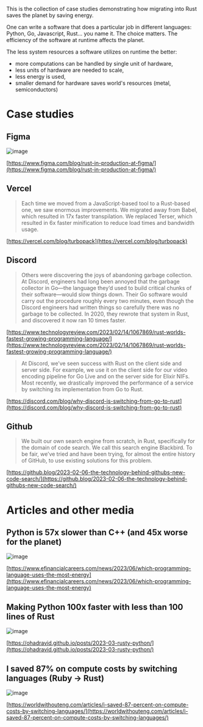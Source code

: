 This is the collection of case studies demonstrating how migrating into Rust saves the planet by saving energy. 

One can write a software that does a particular job in different languages: Python, Go, Javascript, Rust... you name it. The choice matters. The efficiency of the software at runtime affects the planet. 

The less system resources a software utilizes on runtime the better:

* more computations can be handled by single unit of hardware,
* less units of hardware are needed to scale,
* less energy is used,
* smaller demand for hardware saves world's resources (metal, semiconductors)

# Case studies

## Figma

![image](https://user-images.githubusercontent.com/124928674/218179282-b194304e-579a-4f67-a55c-4c0c6ee2ce98.png)

[https://www.figma.com/blog/rust-in-production-at-figma/](https://www.figma.com/blog/rust-in-production-at-figma/)

## Vercel

> Each time we moved from a JavaScript-based tool to a Rust-based one, we saw enormous improvements. We migrated away from Babel, which resulted in 17x faster transpilation. We replaced Terser, which resulted in 6x faster minification to reduce load times and bandwidth usage.

[https://vercel.com/blog/turbopack](https://vercel.com/blog/turbopack)

## Discord

> Others were discovering the joys of abandoning garbage collection. At Discord, engineers had long been annoyed that the garbage collector in Go—the language they’d used to build critical chunks of their software—would slow things down. Their Go software would carry out the procedure roughly every two minutes, even though the Discord engineers had written things so carefully there was no garbage to be collected. In 2020, they rewrote that system in Rust, and discovered it now ran 10 times faster. 

[https://www.technologyreview.com/2023/02/14/1067869/rust-worlds-fastest-growing-programming-language/](https://www.technologyreview.com/2023/02/14/1067869/rust-worlds-fastest-growing-programming-language/)

> At Discord, we’ve seen success with Rust on the client side and server side. For example, we use it on the client side for our video encoding pipeline for Go Live and on the server side for Elixir NIFs. Most recently, we drastically improved the performance of a service by switching its implementation from Go to Rust.

[https://discord.com/blog/why-discord-is-switching-from-go-to-rust](https://discord.com/blog/why-discord-is-switching-from-go-to-rust)

## Github

> We built our own search engine from scratch, in Rust, specifically for the domain of code search. We call this search engine Blackbird. To be fair, we’ve tried and have been trying, for almost the entire history of GitHub, to use existing solutions for this problem.

[https://github.blog/2023-02-06-the-technology-behind-githubs-new-code-search/](https://github.blog/2023-02-06-the-technology-behind-githubs-new-code-search/)

# Articles and other media

## Python is 57x slower than C++ (and 45x worse for the planet)

![image](https://github.com/panpilkarz/panpilkarz.github.io/assets/5645129/84373e1e-8c29-4bb1-9e94-ef55e2782b1e)

[https://www.efinancialcareers.com/news/2023/06/which-programming-language-uses-the-most-energy](https://www.efinancialcareers.com/news/2023/06/which-programming-language-uses-the-most-energy)

## Making Python 100x faster with less than 100 lines of Rust

![image](https://github.com/panpilkarz/panpilkarz.github.io/assets/5645129/b0b6e364-42e3-4c72-ada1-30cac82b7706)

[https://ohadravid.github.io/posts/2023-03-rusty-python/](https://ohadravid.github.io/posts/2023-03-rusty-python/)

## I saved 87% on compute costs by switching languages (Ruby -> Rust)

![image](https://github.com/panpilkarz/panpilkarz.github.io/assets/5645129/04e29833-5beb-4905-bce7-ff0c934a5f09)

[https://worldwithouteng.com/articles/i-saved-87-percent-on-compute-costs-by-switching-languages/](https://worldwithouteng.com/articles/i-saved-87-percent-on-compute-costs-by-switching-languages/)
